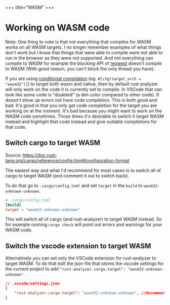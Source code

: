 +++
title="WASM"
+++

# Working on WASM code

Note: One thing to note is that not everything that compiles for WASM works on all WASM targets.
I no longer remember examples of what things don't work but I know that things that were able to compile were not able to run in the browser as they were not supported.
And not everything can compile to WASM for example the blocking API of [reqwest](https://docs.rs/reqwest/latest/reqwest/) doesn't compile to WASM (With good reason, you can't block the only thread you have).

If you are using [conditional compilation](@/rust/conditional_compilation.md) (eg. `#[cfg(target_arch = "wasm32")]`) to target both wasm and native,
then by default rust analyzer will only work on the code it is currently set to compile.
In VSCode that can look like some code is "disabled" (a dim color compared to other code).
It doesn't show up errors not have code completion.
This is both good and bad.
It's good in that you only get code completion for the target you are working on at the moment.
It's bad because you might want to work on the WASM code sometimes.
Those times it's desirable to switch it target WASM instead and highlight that code instead and give suitable completions for that code.

## Switch cargo to target WASM

Source: <https://doc.rust-lang.org/cargo/reference/config.html#configuration-format>

The easiest way and what I'd recommend for most cases is to switch all of cargo to target WASM (and comment it out to switch back).

To do that go to `.cargo/config.toml` and set `target` in the `build` to `wasm32-unknown-unknown`.

```toml
# .cargo/config.toml
[build]
target = "wasm32-unknown-unknown"
```

This will switch all of cargo (and rust-analyzer) to target WASM instead. So for example running `cargo check` will point out errors and warnings for your WASM code.

## Switch the vscode extension to target WASM

Alternatively you can set only the VSCode extension for rust-analyzer to target WASM.
To do that edit the json file that stores the vscode settings for the current project to add `"rust-analyzer.cargo.target": "wasm32-unknown-unknown"`.

```json
// .vscode/settings.json
{
    "rust-analyzer.cargo.target": "wasm32-unknown-unknown", //Uncomment to use rust-analyzer on wasm code instead
}
```
